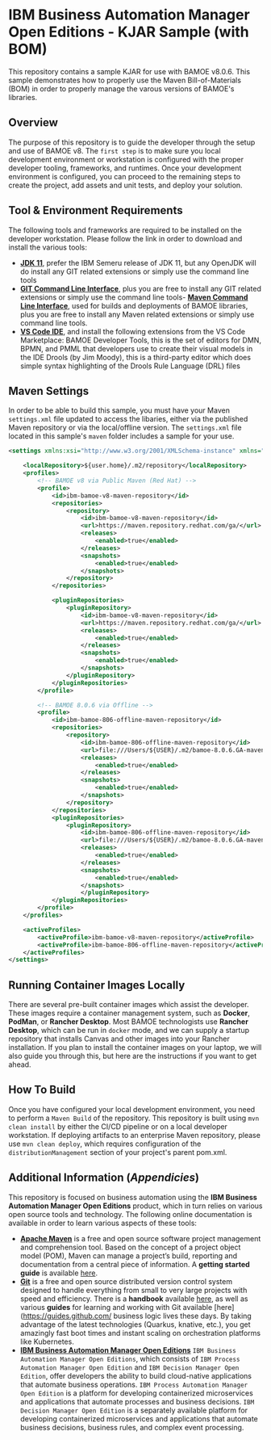 # IBM Business Automation Manager Open Editions - KJAR Sample (with BOM)
This repository contains a sample KJAR for use with BAMOE v8.0.6.  This sample demonstrates how to properly use the Maven Bill-of-Materials (BOM) in order to properly manage the varous versions of BAMOE's libraries.

## Overview
The purpose of this repository is to guide the developer through the setup and use of BAMOE v8.  The `first step` is to make sure you local development environment or workstation is configured with the proper developer tooling, frameworks, and runtimes.  Once your development environment is configured, you can proceed to the remaining steps to create the project, add assets and unit tests, and deploy your solution.

## Tool & Environment Requirements
The following tools and frameworks are required to be installed on the developer workstation.  Please follow the link in order to download and install the various tools:
- [**JDK 11**](https://developer.ibm.com/languages/java/semeru-runtimes/downloads/), prefer the IBM Semeru release of JDK 11, but any OpenJDK will do
install any GIT related extensions or simply use the command line tools
- [**GIT Command Line Interface**](https://git-scm.com/downloads), plus you are free to install any GIT related extensions or simply use the command line tools- [**Maven Command Line Interface**](https://maven.apache.org/install.html), used for builds and deployments of BAMOE libraries, plus you are free to install any Maven related extensions or simply use command line tools.
- [**VS Code IDE**](https://code.visualstudio.com/download), and install the following extensions from the VS Code Marketplace:
BAMOE Developer Tools, this is the set of editors for DMN, BPMN, and PMML that developers use to create their visual models in the IDE Drools (by Jim Moody), this is a third-party editor which does simple syntax highlighting of the Drools Rule Language (DRL) files

## Maven Settings

In order to be able to build this sample, you must have your Maven `settings.xml` file updated to access the libaries, either via the published Maven repository or via the local/offline version.  The `settings.xml` file located in this sample's `maven` folder includes a sample for your use.

```xml
<settings xmlns:xsi="http://www.w3.org/2001/XMLSchema-instance" xmlns="http://maven.apache.org/SETTINGS/1.0.0" xsi:schemaLocation="http://maven.apache.org/SETTINGS/1.0.0 http://maven.apache.org/xsd/settings-1.0.0.xsd">

    <localRepository>${user.home}/.m2/repository</localRepository>
    <profiles>
        <!-- BAMOE v8 via Public Maven (Red Hat) -->
        <profile>
            <id>ibm-bamoe-v8-maven-repository</id>
            <repositories>
                <repository>
                    <id>ibm-bamoe-v8-maven-repository</id>
                    <url>https://maven.repository.redhat.com/ga/</url>
                    <releases>
                        <enabled>true</enabled>
                    </releases>
                    <snapshots>
                        <enabled>true</enabled>
                    </snapshots>
                </repository>
            </repositories>

            <pluginRepositories>
                <pluginRepository>
                    <id>ibm-bamoe-v8-maven-repository</id>
                    <url>https://maven.repository.redhat.com/ga/</url>
                    <releases>
                        <enabled>true</enabled>
                    </releases>
                    <snapshots>
                        <enabled>true</enabled>
                    </snapshots>
                </pluginRepository>
            </pluginRepositories>
        </profile>

        <!-- BAMOE 8.0.6 via Offline -->
        <profile>
            <id>ibm-bamoe-806-offline-maven-repository</id>
            <repositories>
                <repository>
                    <id>ibm-bamoe-806-offline-maven-repository</id>
                    <url>file:///Users/${USER}/.m2/bamoe-8.0.6.GA-maven-repository</url>
                    <releases>
                        <enabled>true</enabled>
                    </releases>
                    <snapshots>
                        <enabled>true</enabled>
                    </snapshots>
                </repository>
            </repositories>
            <pluginRepositories>
                <pluginRepository>
                    <id>ibm-bamoe-806-offline-maven-repository</id>
                    <url>file:///Users/${USER}/.m2/bamoe-8.0.6.GA-maven-repository</url>
                    <releases>
                        <enabled>true</enabled>
                    </releases>
                    <snapshots>
                        <enabled>true</enabled>
                    </snapshots>
                    </pluginRepository>
            </pluginRepositories>
        </profile>
    </profiles>

    <activeProfiles>
        <activeProfile>ibm-bamoe-v8-maven-repository</activeProfile>
        <activeProfile>ibm-bamoe-806-offline-maven-repository</activeProfile>
    </activeProfiles>
</settings>
```

## Running Container Images Locally
There are several pre-built container images which assist the developer.  These images require a container management system, such as **Docker**, **PodMan**, or **Rancher Desktop**.  Most BAMOE technologists use **Rancher Desktop**, which can be run in `docker` mode, and we can supply a startup repository that installs Canvas and other images into your Rancher installation.  If you plan to install the container images on your laptop, we will also guide you through this, but here are the instructions if you want to get ahead.  

## How To Build
Once you have configured your local development environment, you need to perform a `Maven Build` of the repository.  This repository is built using `mvn clean install` by either the CI/CD pipeline or on a local developer workstation.  If deploying artifacts to an enterprise Maven repository, please use `mvn clean deploy`, which requires configuration of the `distributionManagement` section of your project's parent pom.xml.

## Additional Information (*Appendicies*)
This repository is focused on business automation using the **IBM Business Automation Manager Open Editions** product, which in turn relies on various open source tools and technology. The following online documentation is available in order to learn various aspects of these tools:

- [**Apache Maven**](https://maven.apache.org/) is a free and open source software project management and comprehension tool. Based on the concept of a project object model (POM), Maven can manage a project’s build, reporting and documentation from a central piece of  information. A **getting started guide** is available [here](http://maven.apache.org/guides/getting-started/).
- [**Git**](https://git-scm.com//) is a free and open source distributed version control system designed to handle everything from small to very large projects with speed and efficiency. There is a **handbook** available [here](https://guides.github.com/introduction/git-handbook/), as well as various **guides** for learning and working with Git available [here](https://guides.github.com/
business logic lives these days. By taking advantage of the latest technologies (Quarkus, knative, etc.), you get amazingly fast boot times and instant scaling on orchestration platforms like Kubernetes.
- [**IBM Business Automation Manager Open Editions**](https://www.ibm.com/docs/en/ibamoe) `IBM Business Automation Manager Open Editions`, which consists of `IBM Process Automation Manager Open Edition` and `IBM Decision Manager Open Edition`, offer developers the ability to build cloud-native applications that automate business operations. `IBM Process Automation Manager Open Edition` is a platform for developing containerized microservices and applications that automate processes and business decisions. `IBM Decision Manager Open Edition` is a separately available platform for developing containerized microservices and applications that automate business decisions, business rules, and complex event processing.
